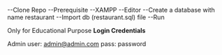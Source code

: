 
--Clone Repo
--Prerequisite
--XAMPP
--Editor
--Create a database with name restaurant
--Import db (restaurant.sql) file
--Run

Only for Educational Purpose
**Login Credentials** 

Admin
user: admin@admin.com
pass: password